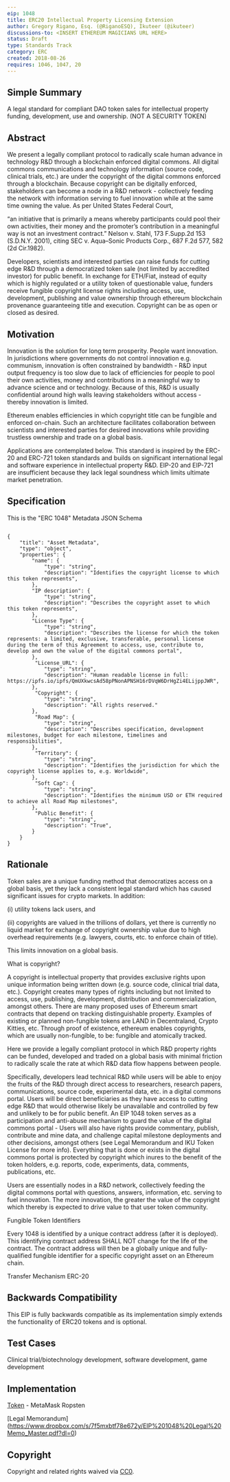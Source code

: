 ```yaml
---
eip: 1048
title: ERC20 Intellectual Property Licensing Extension
author: Gregory Rigano, Esq. (@RiganoESQ), Ikuteer (@ikuteer)
discussions-to: <INSERT ETHEREUM MAGICIANS URL HERE>
status: Draft
type: Standards Track
category: ERC
created: 2018-08-26
requires: 1046, 1047, 20
---
```


## Simple Summary
A legal standard for compliant DAO token sales for intellectual property funding, development, use and ownership. 
(NOT A SECURITY TOKEN)

## Abstract
We present a legally compliant protocol to radically scale human advance in technology R&D through a blockchain enforced digital commons.  All digital commons communications and technology information (source code, clinical trials, etc.) are under the copyright of the digital commons enforced through a blockchain.  Because copyright can be digitally enforced, stakeholders can become a node in a R&D network - collectively feeding the network with information serving to fuel innovation while at the same time owning the value. 
As per United States Federal Court, 
 
“an initiative that is primarily a means whereby participants could pool their own activities, their money and the promoter’s contribution in a meaningful way is not an investment contract.”  Nelson v. Stahl, 173 F.Supp.2d 153 (S.D.N.Y. 2001), citing
SEC v. Aqua–Sonic Products Corp., 687 F.2d 577, 582 (2d Cir.1982).


Developers, scientists and interested parties can raise funds for cutting edge R&D through a democratized token sale (not limited by accredited investor) for public benefit.   In exchange for ETH/Fiat, instead of equity which is highly regulated or a utility token of questionable value, funders receive fungible copyright license rights including access, use, development, publishing and value ownership through ethereum blockchain provenance guaranteeing title and execution.  Copyright can be as open or closed as desired.


## Motivation
Innovation is the solution for long term prosperity.  People want innovation.   In jurisdictions where governments do not control innovation e.g. communism, innovation is often constrained by bandwidth - R&D input output frequency is too slow due to lack of efficiencies for people to pool their own activities, money and contributions in a meaningful way to advance science and or technology.  Because of this, R&D is usually confidential around high walls leaving stakeholders without access - thereby innovation is limited.  

Ethereum enables efficiencies in which copyright title can be fungible and enforced on-chain.  Such an architecture facilitates collaboration between scientists and interested parties for desired innovations while providing trustless ownership and trade on a global basis.  

Applications are contemplated below.
This standard is inspired by the ERC-20 and ERC-721 token standards and builds on significant international legal and software experience in intellectual property R&D. EIP-20 and EIP-721 are insufficient because they lack legal soundness which limits ultimate market penetration.  


## Specification
This is the "ERC 1048" Metadata JSON Schema

```

{
    "title": "Asset Metadata",
    "type": "object",
    "properties": {
        "name": {
            "type": "string",
            "description": "Identifies the copyright license to which this token represents",
        },
        "IP description": {
            "type": "string",
            "description": "Describes the copyright asset to which this token represents",
        },
        "License Type": {
            "type": "string",
            "description": "Describes the license for which the token represents: a limited, exclusive, transferable, personal license during the term of this Agreement to access, use, contribute to, develop and own the value of the digital commons portal",
        },
         "License_URL": {
            "type": "string",
            "description": "Human readable license in full: https://ipfs.io/ipfs/QmUXkwcsAd58pPNonAPNSH16rDVqW6DrHgZi4ELijppJWR",
        },
         "Copyright": {
            "type": "string",
            "description": "All rights reserved."
        },
         "Road Map": {
            "type": "string",
            "description": "Describes specification, development milestones, budget for each milestone, timelines and responsibilities",
        },
         "Territory": {
            "type": "string",
            "description": "Identifies the jurisdiction for which the copyright license applies to, e.g. Worldwide",
        },
         "Soft Cap": {
            "type": "string",
            "description": "Identifies the minimum USD or ETH required to achieve all Road Map milestones",
        },
         "Public Benefit": {
            "type": "string",
            "description": "True",
        }
    }
}

```

## Rationale
Token sales are a unique funding method that democratizes access on a global basis, yet they lack a consistent legal standard which has caused significant issues for crypto markets.  In addition:

(i) utility tokens lack users, and

(ii) copyrights are valued in the trillions of dollars, yet there is currently no liquid market for exchange of copyright ownership value due to high overhead requirements (e.g. lawyers, courts, etc. to enforce chain of title).  

This limits innovation on a global basis.  

What is copyright?

A copyright is intellectual property that provides exclusive rights upon unique information being written down (e.g. source code, clinical trial data, etc.).  Copyright creates many types of rights including but not limited to access, use, publishing, development, distribution and commercialization, amongst others.  There are many proposed uses of Ethereum smart contracts that depend on tracking distinguishable property. Examples of existing or planned non-fungible tokens are LAND in Decentraland, Crypto Kitties, etc.  Through proof of existence, ethereum enables copyrights, which are usually non-fungible, to be: fungible and atomically tracked.   

Here we provide a legally compliant protocol in which R&D property rights can be funded, developed and traded on a global basis with minimal friction to radically scale the rate at which R&D data flow happens between people.

Specifically, developers lead technical R&D while users will be able to enjoy the fruits of the R&D through direct access to researchers, research papers, communications, source code, experimental data, etc. in a digital commons portal.  Users will be direct beneficiaries as they have access to cutting edge R&D that would otherwise likely be unavailable and controlled by few and unlikely to be for public benefit. An EIP 1048 token serves as a participation and anti-abuse mechanism to guard the value of the digital commons portal - Users will also have rights provide commentary, publish, contribute and mine data, and challenge capital milestone deployments and other decisions, amongst others (see Legal Memorandum and IKU Token License for more info).  Everything that is done or exists in the digital commons portal is protected by copyright which inures to the benefit of the token holders, e.g. reports, code, experiments, data, comments, publications, etc.    

Users are essentially nodes in a R&D network, collectively feeding the digital commons portal with questions, answers, information, etc. serving to fuel innovation.  The more innovation, the greater the value of the copyright which thereby is expected to drive value to that user token community.

Fungible Token Identifiers

Every 1048 is identified by a unique contract address (after it is deployed).  This identifying contract address SHALL NOT change for the life of the contract. The contract address will then be a globally unique and fully-qualified fungible identifier for a specific copyright asset on an Ethereum chain. 

Transfer Mechanism
ERC-20


## Backwards Compatibility
This EIP is fully backwards compatible as its implementation simply extends the functionality of ERC20 tokens and is optional.

## Test Cases
Clinical trial/biotechnology development, software development, game development

## Implementation
[Token](https://alpha.iku.network/license/view) - MetaMask Ropsten

[Legal Memorandum] (https://www.dropbox.com/s/7f5mxbtf78e672y/EIP%201048%20Legal%20Memo_Master.pdf?dl=0)



## Copyright
Copyright and related rights waived via [CC0](https://creativecommons.org/publicdomain/zero/1.0/).
